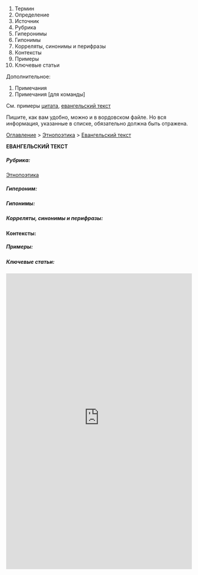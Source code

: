 <ol>
  <li>Термин</li>
  <li>Определение</li>
  <li>Источник</li>
  <li>Рубрика</li>
  <li>Гиперонимы</li>
  <li>Гипонимы</li>
  <li>Корреляты, синонимы и перифразы</li>
  <li>Контексты</li>
  <li>Примеры</li>
  <li>Ключевые статьи</li>
</ol>

Дополнительное:  
<ol>
  <li>Примечания</li>
  <li>Примечания [для команды]</li>
</ol>

См. примеры [цитата](цитата.md), [евангельский текст](евангельский_текст.md)  

Пишите, как вам удобно, можно и в вордовском файле. Но вся информация, указанные в списке, обязательно должна быть отражена.




<style>
st { color: Gray;
  font-style: italic;}
</style>

[Оглавление](https://thesaurus-dostoevsky.github.io/Thesaurus/) > [Этнопоэтика](ethnopoe.md) > [Евангельский текст](евангельский_текст.md) 

**ЕВАНГЕЛЬСКИЙ ТЕКСТ**

##### Рубрика:
[Этнопоэтика](ethnopoe.md)
##### Гипероним:
##### Гипонимы:
##### Корреляты, синонимы и перифразы:

#### Контексты:  

##### Примеры:


##### Ключевые статьи:  

<iframe src="https://thesaurus-dostoevsky.github.io/nk/ .html" style="border:0px;width:100%;height:800px" allowfullscreen="true" webkitallowfullscreen="true" mozallowfullscreen="true">
